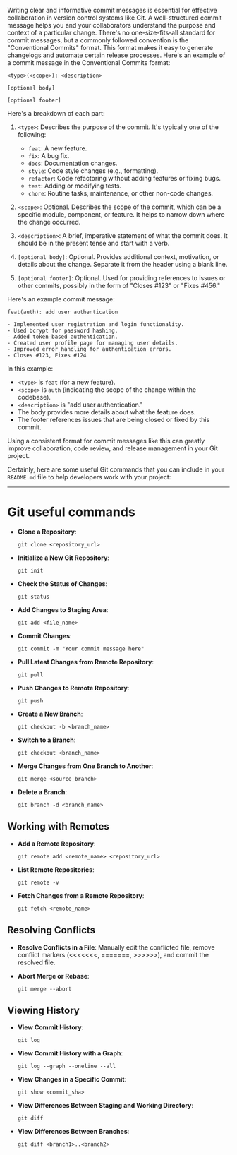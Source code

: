 Writing clear and informative commit messages is essential for effective collaboration in version control systems like Git. A well-structured commit message helps you and your collaborators understand the purpose and context of a particular change. There's no one-size-fits-all standard for commit messages, but a commonly followed convention is the "Conventional Commits" format. This format makes it easy to generate changelogs and automate certain release processes. Here's an example of a commit message in the Conventional Commits format:

```
<type>(<scope>): <description>

[optional body]

[optional footer]
```

Here's a breakdown of each part:

1. `<type>`: Describes the purpose of the commit. It's typically one of the following:
   - `feat`: A new feature.
   - `fix`: A bug fix.
   - `docs`: Documentation changes.
   - `style`: Code style changes (e.g., formatting).
   - `refactor`: Code refactoring without adding features or fixing bugs.
   - `test`: Adding or modifying tests.
   - `chore`: Routine tasks, maintenance, or other non-code changes.

2. `<scope>`: Optional. Describes the scope of the commit, which can be a specific module, component, or feature. It helps to narrow down where the change occurred.

3. `<description>`: A brief, imperative statement of what the commit does. It should be in the present tense and start with a verb.

4. `[optional body]`: Optional. Provides additional context, motivation, or details about the change. Separate it from the header using a blank line.

5. `[optional footer]`: Optional. Used for providing references to issues or other commits, possibly in the form of "Closes #123" or "Fixes #456."

Here's an example commit message:

```
feat(auth): add user authentication

- Implemented user registration and login functionality.
- Used bcrypt for password hashing.
- Added token-based authentication.
- Created user profile page for managing user details.
- Improved error handling for authentication errors.
- Closes #123, Fixes #124
```

In this example:

- `<type>` is `feat` (for a new feature).
- `<scope>` is `auth` (indicating the scope of the change within the codebase).
- `<description>` is "add user authentication."
- The body provides more details about what the feature does.
- The footer references issues that are being closed or fixed by this commit.

Using a consistent format for commit messages like this can greatly improve collaboration, code review, and release management in your Git project.

Certainly, here are some useful Git commands that you can include in your `README.md` file to help developers work with your project:


---

# Git useful commands

- **Clone a Repository**:
  ```shell
  git clone <repository_url>
  ```

- **Initialize a New Git Repository**:
  ```shell
  git init
  ```

- **Check the Status of Changes**:
  ```shell
  git status
  ```

- **Add Changes to Staging Area**:
  ```shell
  git add <file_name>
  ```

- **Commit Changes**:
  ```shell
  git commit -m "Your commit message here"
  ```

- **Pull Latest Changes from Remote Repository**:
  ```shell
  git pull
  ```

- **Push Changes to Remote Repository**:
  ```shell
  git push
  ```

- **Create a New Branch**:
  ```shell
  git checkout -b <branch_name>
  ```

- **Switch to a Branch**:
  ```shell
  git checkout <branch_name>
  ```

- **Merge Changes from One Branch to Another**:
  ```shell
  git merge <source_branch>
  ```

- **Delete a Branch**:
  ```shell
  git branch -d <branch_name>
  ```

## Working with Remotes

- **Add a Remote Repository**:
  ```shell
  git remote add <remote_name> <repository_url>
  ```

- **List Remote Repositories**:
  ```shell
  git remote -v
  ```

- **Fetch Changes from a Remote Repository**:
  ```shell
  git fetch <remote_name>
  ```

## Resolving Conflicts

- **Resolve Conflicts in a File**:
  Manually edit the conflicted file, remove conflict markers (<<<<<<<, =======, >>>>>>), and commit the resolved file.

- **Abort Merge or Rebase**:
  ```shell
  git merge --abort
  ```

## Viewing History

- **View Commit History**:
  ```shell
  git log
  ```

- **View Commit History with a Graph**:
  ```shell
  git log --graph --oneline --all
  ```

- **View Changes in a Specific Commit**:
  ```shell
  git show <commit_sha>
  ```

- **View Differences Between Staging and Working Directory**:
  ```shell
  git diff
  ```

- **View Differences Between Branches**:
  ```shell
  git diff <branch1>..<branch2>
  ```
